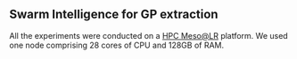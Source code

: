 ## Swarm Intelligence for GP extraction

All the experiments were conducted on a [HPC Meso@LR](https://meso-lr.umontpellier.fr) platform. We used one node comprising 28 cores of CPU and 128GB of RAM.
